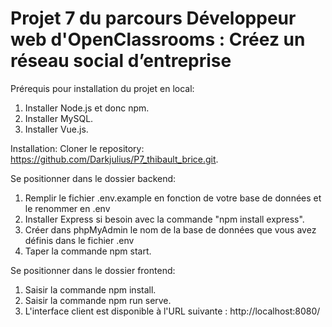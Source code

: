 # Projet 7 du parcours Développeur web d'OpenClassrooms : Créez un réseau social d’entreprise 

Prérequis pour installation du projet en local:
1. Installer Node.js et donc npm.
2. Installer MySQL.
3. Installer Vue.js.

Installation:
Cloner le repository: https://github.com/Darkjulius/P7_thibault_brice.git.

Se positionner dans le dossier backend:
1. Remplir le fichier .env.example en fonction de votre base de données et le renommer en .env
2. Installer Express si besoin avec la commande "npm install express".
3. Créer dans phpMyAdmin le nom de la base de données que vous avez définis dans le fichier .env
4. Taper la commande npm start.

Se positionner dans le dossier frontend:
1. Saisir la commande npm install.
2. Saisir la commande npm run serve.
3. L'interface client est disponible à l'URL suivante : http://localhost:8080/
